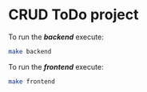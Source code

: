 # CRUD ToDo project

To run the ***backend*** execute:

```bash
make backend
```

To run the ***frontend*** execute:

```bash
make frontend
```
